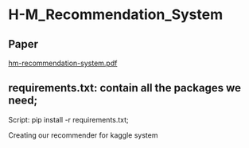 # H-M_Recommendation_System

## Paper
[hm-recommendation-system.pdf](https://github.com/honghulu/HM-Recommendation-System/files/13892885/hm-recommendation-system.pdf)


## requirements.txt: contain all the packages we need;
Script:  pip install -r requirements.txt;

Creating our recommender for kaggle system
